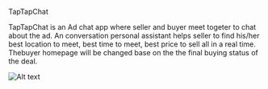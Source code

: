 TapTapChat

TapTapChat is an Ad chat app where seller and buyer meet togeter to chat about the ad. An conversation personal assistant helps seller to find his/her best location to meet, best time to meet, best price to sell all in a real time. Thebuyer homepage will be changed base on the the final buying status of the deal. 

![Alt text](https://github.com/cassiomo/refreshreply/blob/master/taptapchatfinal3.gif "taptapchatfinal3.gif")

